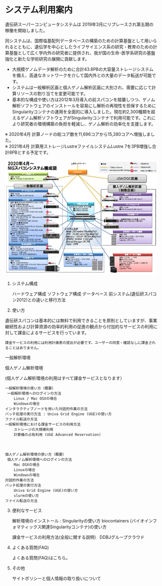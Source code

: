# システム利用案内

遺伝研スーパーコンピュータシステムは 2019年3月にリプレースされ第五期の稼働を開始しました。

同システムは、国際塩基配列データベースの構築のための計算基盤として用いられるとともに、遺伝学を中心としたライフサイエンス系の研究・教育のための計算基盤として広く学内外の研究者に提供され、我が国の生命･医学系研究の基盤強化と新たな学術研究の展開に貢献します。

- 大規模ゲノムデータ解析のために合計43.8PBの大容量ストレージシステムを備え、高速なネットワークを介して国内外との大量のデータ転送が可能です。
- システムは一般解析区画と個人ゲノム解析区画に大別され、需要に応じて計算リソースの割り当てを変更可能です。
- 基本的な構成や使い方は2012年3月導入の前スパコンを踏襲しつつ、ゲノム解析ソフトウェアのインストールを容易にし解析の再現性を担保するためにSingularityコンテナの運用を全面的に導入しました。現在約2,300種類を超えるゲノム解析ソフトウェアがSingularityコンテナで利用可能です。これにより研究者の環境構築の負担を軽減し、ゲノム解析の効率化を支援します。

※ 2020年4月 計算ノードの総コア数を11,696コアから15,280コアへ増強しました。<br>
※ 2021年4月 計算用ストレージLustreファイルシステムLustre 7を3PB増強し合計8PBとする予定です。


 
![supercomputer_overview_20200402.png](overview.png)



1. システム構成

    ハードウェア構成
    ソフトウェア構成
    データベース
    前システム(遺伝研スパコン2012)との違いと移行方法

2. 使い方

 遺伝研スパコンは基本的には無料で利用できることを原則としていますが、事業継続性および計算資源の効率的利用の促進の観点から付加的なサービスの利用に対して課金によるサービスを行っています。

    課金サービスの利用には利用計画表の提出が必要です。ユーザーの同意・確認なしに課金されることはありません。

一般解析環境 	

個人ゲノム解析環境

(個人ゲノム解析環境の利用はすべて課金サービスとなります）

    一般解析環境の使い方（概要）
     一般解析環境へのログインの方法
        Linux / Mac OSXの場合
        Windowsの場合
    インタラクティブノードを用いた対話的作業の方法
    バッチ処理の実行方法 : Univa Grid Engine (UGE)の使い方
    ファイル転送の方法
    一般解析環境における課金サービスの利用方法
        ストレージの大規模利用
        計算機の占有利用 (UGE Advanced Reservation)

	

    個人ゲノム解析環境の使い方（概要）
     個人ゲノム解析環境へのログインの方法
        Mac OSXの場合
        Linuxの場合
        Windowsの場合
    対話的作業の方法
    バッチ処理の実行方法
        Univa Grid Engine (UGE)の使い方
        slurmの使い方
    ファイル転送の方法

 

 
3. 便利なサービス

    解析環境のインストール : Singularityの使い方
    biocontainers (バイオインフォマティックス関連Singularityコンテナ)の使い方

 

    課金サービスの利用方法(全般に関する説明）
    DDBJグループクラウド

 

 
4. よくある質問(FAQ)

    よくある質問(FAQ)はこちら。

5. その他

    サイトポリシーと個人情報の取り扱いについて

